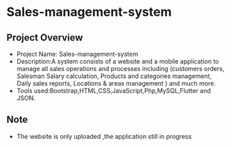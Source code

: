 # Sales-management-system

## Project Overview

- Project Name: Sales-management-system
- Description:A system consists of a website and a mobile application to manage all sales operations and processes including (customers orders, Salesman Salary calculation,   Products and categories management, Daily sales reports, 
Locations & areas management ) and much more.
- Tools used:Bootstrap,HTML,CSS,JavaScript,Php,MySQL,Flutter and JSON.

## Note

- The website is only uploaded ,the application still in progress

